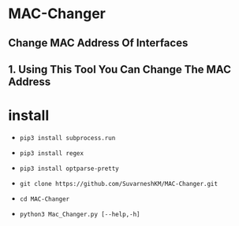 # MAC-Changer
## Change MAC Address Of Interfaces
## 1. Using This Tool You Can Change The MAC Address 

# install

* `pip3 install subprocess.run`

* `pip3 install regex`

* `pip3 install optparse-pretty`

* `git clone https://github.com/SuvarneshKM/MAC-Changer.git`

* `cd MAC-Changer`

* `python3 Mac_Changer.py [--help,-h]`



